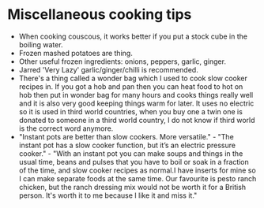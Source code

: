 # Miscellaneous cooking tips

- When cooking couscous, it works better if you put a stock cube in the boiling water.
- Frozen mashed potatoes are thing.
- Other useful frozen ingredients: onions, peppers, garlic, ginger.
- Jarred 'Very Lazy' garlic/ginger/chilli is recommended.
- There's a thing called a wonder bag which I used to cook slow cooker recipes in. If you got a hob and pan then you can heat food to hot on hob then put in wonder bag for many hours and cooks things really well and it is also very good keeping things warm for later. It uses no electric so it is used in third world countries, when you buy one a twin one is donated to someone in a third world country, I do not know if third world is the correct word anymore.
- "Instant pots are better than slow cookers. More versatile." - "The instant pot has a slow cooker function, but it’s an electric pressure cooker." - "With an instant pot you can make soups and things in the usual time, beans and pulses that you have to boil or soak in a fraction of the time, and slow cooker recipes as normal.I have inserts for mine so I can make separate foods at the same time. Our favourite is pesto ranch chicken, but the ranch dressing mix would not be worth it for a British person. It's worth it to me because I like it and miss it."
